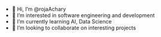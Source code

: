 - 👋 Hi, I’m @rojaAchary
- 👀 I’m interested in software engineering and development
- 🌱 I’m currently learning AI, Data Science
- 💞️ I’m looking to collaborate on interesting projects


<!---
rojaAchary/rojaAchary is a ✨ special ✨ repository because its `README.md` (this file) appears on your GitHub profile.
You can click the Preview link to take a look at your changes.
--->

